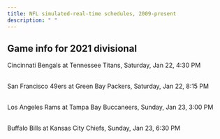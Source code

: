 ```yaml
---
title: NFL simulated-real-time schedules, 2009-present
description: " "
---
```


## Game info for 2021 divisional
Cincinnati Bengals at Tennessee Titans, Saturday, Jan 22, 4:30 PM

<br/>San Francisco 49ers at Green Bay Packers, Saturday, Jan 22, 8:15 PM

<br/>Los Angeles Rams at Tampa Bay Buccaneers, Sunday, Jan 23, 3:00 PM

<br/>Buffalo Bills at Kansas City Chiefs, Sunday, Jan 23, 6:30 PM

